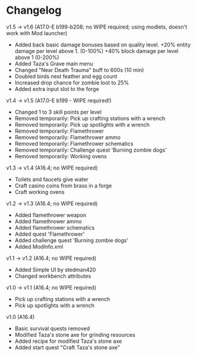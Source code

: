# Changelog

v1.5 -> v1.6 (A17.0-E b199-b208; no WIPE required; using modlets, doesn't work with Mod launcher)
- Added back basic damage bonuses based on quality level.
  +20% entity damage per level above 1. 
  (0-100%) +40% block damage per level above 1 (0-200%) 
- Added Taza's Grave main menu
- Changed "Near Death Trauma" buff to 600s (10 min)
- Doubled birds nest feather and egg count
- Increased drop chance for zombie loot to 25%
- Added extra input slot to the forge

v1.4 -> v1.5 (A17.0-E b199 - WIPE required!)
- Changed 1 to 3 skill points per level
- Removed temporarily: Pick up crafting stations with a wrench
- Removed temporarily: Pick up spotlights with a wrench
- Removed temporarily: Flamethrower
- Removed temporarily: Flamethrower ammo
- Removed temporarily: Flamethrower schematics
- Removed temporarily: Challenge quest 'Burning zombie dogs'
- Removed temporarily: Working ovens

v1.3 -> v1.4 (A16.4; no WIPE required)
- Toilets and faucets give water
- Craft casino coins from brass in a forge
- Craft working ovens

v1.2 -> v1.3 (A16.4; no WIPE required)
- Added flamethrower weapon
- Added flamethrower ammo
- Added flamethrower schematics
- Added quest 'Flamethrower'
- Added challenge quest 'Burning zombie dogs'
- Added ModInfo.xml

v1.1 -> v1.2 (A16.4; no WIPE required)
- Added Simple UI by stedman420
- Changed workbench attributes

v1.0 -> v1.1 (A16.4; no WIPE required)
- Pick up crafting stations with a wrench
- Pick up spotlights with a wrench

v1.0 (A16.4)
- Basic survival quests removed
- Modified Taza's stone axe for grinding resources
- Added recipe for modified Taza's stone axe
- Added start quest "Craft Taza's stone axe"
